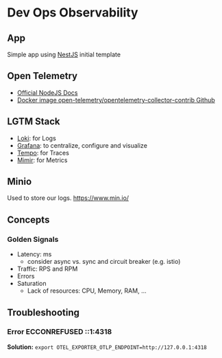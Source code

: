# Dev Ops Observability

## App

Simple app using [NestJS](https://docs.nestjs.com/) initial template

## Open Telemetry

- [Official NodeJS Docs](https://opentelemetry.io/docs/languages/js/getting-started/nodejs/)
- [Docker image open-telemetry/opentelemetry-collector-contrib Github](https://github.com/open-telemetry/opentelemetry-collector-contrib)

## LGTM Stack

- [Loki](https://grafana.com/oss/loki/): for Logs
- [Grafana](https://grafana.com/oss/grafana/): to centralize, configure and visualize
- [Tempo](https://grafana.com/oss/tempo/): for Traces
- [Mimir](https://grafana.com/oss/mimir/): for Metrics

## Minio

Used to store our logs.
https://www.min.io/

## Concepts

### Golden Signals

- Latency: ms
  - consider async vs. sync and circuit breaker (e.g. istio)
- Traffic: RPS and RPM
- Errors
- Saturation
  - Lack of resources: CPU, Memory, RAM, ...

## Troubleshooting

### Error ECCONREFUSED ::1:4318

**Solution:** `export OTEL_EXPORTER_OTLP_ENDPOINT=http://127.0.0.1:4318`

